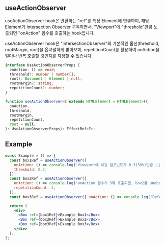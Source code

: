 ## useActionObserver

useActionObserver hook은 반환하는 "ref"를 특정 Element에 연결하여, 해당 Element가 Intersection Observer 구독하면서, "Viewport"에 "threshold"만큼 노출되면 "onAction" 함수를 호출하는 hook입니다.

useActionObserver hook은 "IntersectionObserver"의 기본적인 옵션(threshold, rootMargin, root)을 옵셔널하게 받아오며, repetitionCount를 활용하여 onAction을 얼마나 반복 호출할 것인지를 지정할 수 있습니다.

```ts
interface UseActionObserverProps {
  onAction: () => void;
  threshold?: number | number[];
  root?: Document | Element | null;
  rootMargin?: string;
  repetitionCount?: number;
}

function useActionObserver<E extends HTMLElement = HTMLElement>({
  onAction,
  threshold,
  rootMargin,
  repetitionCount,
  root = null,
}: UseActionObserverProps): EffectRef<E>;
```

## Example

```jsx
const Example = () => {
  const box1Ref = useActionObserver({
    onAction: () => console.log('Viewport에 해당 컴포넌트가 0.3(30%)만큼 노출되면 onAction 함수가 실행되요.'),
    threshold: 0.3,
  });
  const box2Ref = useActionObserver({
    onAction: () => console.log('onAction 함수가 3회 호출되면, box2를 unobserve해요.'),
    repetitionCount: 3,
  });
  const box3Ref = useActionObserver({ onAction: () => console.log('Default Example') });

  return (
    <div>
      <Box ref={box1Ref}>Example Box1</Box>
      <Box ref={box2Ref}>Example Box2</Box>
      <Box ref={box3Ref}>Example Box3</Box>
    </div>
  );
};
```
